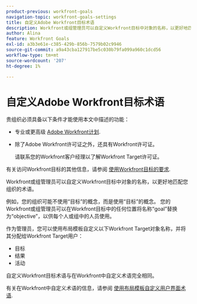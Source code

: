 ```yaml
---
product-previous: workfront-goals
navigation-topic: workfront-goals-settings
title: 自定义Adobe Workfront目标术语
description: Workfront或组管理员可以自定义Workfront目标中对象的名称，以更好地匹配您组织的术语。
author: Alina
feature: Workfront Goals
exl-id: a3b3e61e-c385-429b-856b-7579b02c9946
source-git-commit: a9a43cba127917be5c030b79fa099a960c1dcd56
workflow-type: tm+mt
source-wordcount: '207'
ht-degree: 1%

---
```


# 自定义Adobe Workfront目标术语

<!--drafted for P&P new model: the note at the top will need to be replaced with this:

Your organization must have the following to use the functionality described in this article:

* For the legacy plan and license structure: 

  * A Pro or higher [Adobe Workfront plan](https://www.workfront.com/plans). 
  * An Adobe Workfront Goals license in addition to a Workfront license.

* For the current plan and license structure:

  * An Ultimate plan 
    
    Or
    
    An additional license for Adobe Workfront Goals for the Prime or Select Adobe Workfront plans. <is there a link we can add here for the plans and what they contain?!>

Contact your Workfront account manager to learn about a Workfront Goals license.

For additional information about access to Workfront Goals, see [Requirements to use Workfront Goals](../workfront-goals/goal-management/access-needed-for-wf-goals.md).
-->

贵组织必须具备以下条件才能使用本文中描述的功能：

* 专业或更高级 [Adobe Workfront计划](https://www.workfront.com/plans).
* 除了Adobe Workfront许可证之外，还具有Workfront许可证。

   请联系您的Workfront客户经理以了解Workfront Target许可证。

有关访问Workfront目标的其他信息，请参阅 [使用Workfront目标的要求](../../workfront-goals/goal-management/access-needed-for-wf-goals.md).

Workfront或组管理员可以自定义Workfront目标中对象的名称，以更好地匹配您组织的术语。

例如，您的组织可能不使用“目标”的概念，而是使用“目标”的概念。 您的Workfront或组管理员可以在Workfront目标中的任何位置将名称“goal”替换为“objective”，以供每个人或组中的人员使用。

作为管理员，您可以使用布局模板自定义以下Workfront Target对象名称，并将其分配给Workfront Target用户：

* 目标
* 结果
* 活动

自定义Workfront目标术语与在Workfront中自定义术语完全相同。

有关在Workfront中自定义术语的信息，请参阅 [使用布局模板自定义用户界面术语](../../administration-and-setup/customize-workfront/use-layout-templates/customize-terminology.md).
